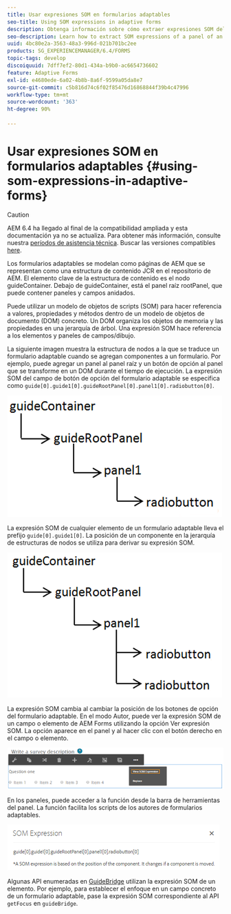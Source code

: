 ```yaml
---
title: Usar expresiones SOM en formularios adaptables
seo-title: Using SOM expressions in adaptive forms
description: Obtenga información sobre cómo extraer expresiones SOM del panel de un formulario adaptable.
seo-description: Learn how to extract SOM expressions of a panel of an adaptive form.
uuid: 4bc80e2a-3563-48a3-996d-021b701bc2ee
products: SG_EXPERIENCEMANAGER/6.4/FORMS
topic-tags: develop
discoiquuid: 7dff7ef2-80d1-434a-b9b0-ac6654736602
feature: Adaptive Forms
exl-id: e4680ede-6a02-4b8b-8a6f-9599a05da8e7
source-git-commit: c5b816d74c6f02f85476d16868844f39b4c47996
workflow-type: tm+mt
source-wordcount: '363'
ht-degree: 90%

---
```


# Usar expresiones SOM en formularios adaptables {#using-som-expressions-in-adaptive-forms}

>[!CAUTION]
>
>AEM 6.4 ha llegado al final de la compatibilidad ampliada y esta documentación ya no se actualiza. Para obtener más información, consulte nuestra [períodos de asistencia técnica](https://helpx.adobe.com/es/support/programs/eol-matrix.html). Buscar las versiones compatibles [here](https://experienceleague.adobe.com/docs/).

Los formularios adaptables se modelan como páginas de AEM que se representan como una estructura de contenido JCR en el repositorio de AEM. El elemento clave de la estructura de contenido es el nodo guideContainer. Debajo de guideContainer, está el panel raíz rootPanel, que puede contener paneles y campos anidados.

Puede utilizar un modelo de objetos de scripts (SOM) para hacer referencia a valores, propiedades y métodos dentro de un modelo de objetos de documento (DOM) concreto. Un DOM organiza los objetos de memoria y las propiedades en una jerarquía de árbol. Una expresión SOM hace referencia a los elementos y paneles de campos/dibujo.

La siguiente imagen muestra la estructura de nodos a la que se traduce un formulario adaptable cuando se agregan componentes a un formulario. Por ejemplo, puede agregar un panel al panel raíz y un botón de opción al panel que se transforme en un DOM durante el tiempo de ejecución. La expresión SOM del campo de botón de opción del formulario adaptable se especifica como `guide[0].guide1[0].guideRootPanel[0].panel1[0].radiobutton[0]`.

![Árbol DOM](assets/hierarchy-1.png)

La expresión SOM de cualquier elemento de un formulario adaptable lleva el prefijo `guide[0].guide1[0]`. La posición de un componente en la jerarquía de estructuras de nodos se utiliza para derivar su expresión SOM.

![Árbol DOM con dos botones de opción](assets/hierarchy_radio_button.png)

La expresión SOM cambia al cambiar la posición de los botones de opción del formulario adaptable. En el modo Autor, puede ver la expresión SOM de un campo o elemento de AEM Forms utilizando la opción Ver expresión SOM. La opción aparece en el panel y al hacer clic con el botón derecho en el campo o elemento.

![Extraer expresiones SOM en un formulario adaptable](assets/som-expressions.png)

En los paneles, puede acceder a la función desde la barra de herramientas del panel. La función facilita los scripts de los autores de formularios adaptables.

![Extraer expresiones SOM mediante la barra de herramientas del panel](assets/som-expression.png)

Algunas API enumeradas en [GuideBridge](https://helpx.adobe.com/aem-forms/6/javascript-api/GuideBridge.md) utilizan la expresión SOM de un elemento. Por ejemplo, para establecer el enfoque en un campo concreto de un formulario adaptable, pase la expresión SOM correspondiente al API `getFocus` en `guideBridge`.

